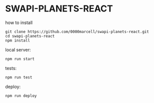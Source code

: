 # SWAPI-PLANETS-REACT

how to install
```
git clone https://github.com/0000marcell/swapi-planets-react.git
cd swapi-planets-react
npm install
```

local server:
```
npm run start
```

tests:
```
npm run test
```

deploy:
```
npm run deploy
```
